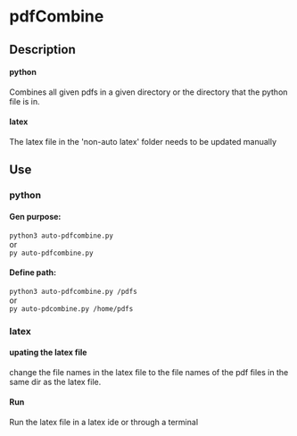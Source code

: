 # pdfCombine

## Description
#### python
Combines all given pdfs in a given directory or the directory that the python file is in. 

#### latex
The latex file in the 'non-auto latex' folder needs to be updated manually

## Use
### python
#### __Gen purpose__: 
 ```python3 auto-pdfcombine.py```\
 or\
 ```py auto-pdfcombine.py```
 
#### **Define path:**
 ```python3 auto-pdfcombine.py /pdfs```\
 or \
 ```py auto-pdcombine.py /home/pdfs```

### latex
#### upating the latex file
change the file names in the latex file to the file names of the pdf files in the same dir as the latex file.

#### Run
Run the latex file in a latex ide or through a terminal
